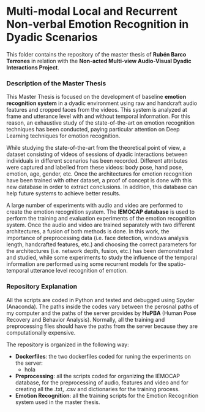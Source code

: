 # Multi-modal Local and Recurrent Non-verbal Emotion Recognition in Dyadic Scenarios

This folder contains the repository of the master thesis of **Rubén Barco Terrones** in relation with the **Non-acted Multi-view Audio-Visual Dyadic Interactions Project**.

### Description of the Master Thesis
This Master Thesis is focused on the development of baseline **emotion recognition system** in a dyadic environment using raw and handcraft audio features and cropped faces from the videos. This system is analyzed at frame and utterance level with and without temporal information. For this reason, an exhaustive study of the state-of-the-art on emotion recognition techniques has been conducted, paying particular attention on Deep Learning techniques for emotion recognition.

While studying the state-of-the-art from the theoretical point of view, a dataset consisting of videos of sessions of dyadic interactions between individuals in different scenarios has been recorded. Different attributes were captured and labelled from these videos: body pose, hand pose, emotion, age, gender, etc. Once the architectures for emotion recognition have been trained with other dataset, a proof of concept is done with this new database in order to extract conclusions. In addition, this database can help future systems to achieve better results.

A large number of experiments with audio and video are performed to create the emotion recognition system. The **IEMOCAP database** is used to perform the training and evaluation experiments of the emotion recognition system. Once the audio and video are trained separately with two different architectures, a fusion of both methods is done. In this work, the importance of preprocessing data (i.e. face detection, windows analysis length, handcrafted features, etc.) and choosing the correct parameters for the architectures (i.e. network depth, fusion, etc.) has been demonstrated and studied, while some experiments to study the influence of the temporal information are performed using some recurrent models for the spatio-temporal utterance level recognition of emotion.

### Repository Explanation

All the scripts are coded in Python and tested and debugged using Spyder (Anaconda). The paths inside the codes vary between the perosnal paths of my computer and the paths of the server provides by **HuPBA** (Human Pose Recovery and Behavior Analysis). Normally, all the training and preprocessing files should have the paths from the server because they are computationally expensive. 

The repository is organized in the following way: 

* **Dockerfiles**: the two dockerfiles coded for runing the experiments on the server:
  * hola
* **Preprocessing**: all the scripts coded for organizing the IEMOCAP database, for the preprocessing of audio, features and video and for creating all the .txt, .csv and dictionaries for the training process.
* **Emotion Recognition**: all the training scripts for the Emotion Recognition system used in the master thesis.
